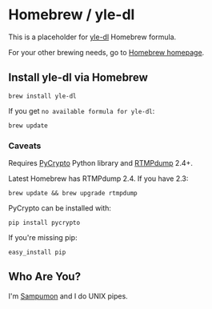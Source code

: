 Homebrew / yle-dl
=================

This is a placeholder for [yle-dl] Homebrew formula.

For your other brewing needs, go to [Homebrew homepage][home].

Install yle-dl via Homebrew
---------------------------

	brew install yle-dl

If you get `no available formula for yle-dl`:

	brew update

### Caveats

Requires [PyCrypto] Python library and [RTMPdump] 2.4+.

Latest Homebrew has RTMPdump 2.4. If you have 2.3:

	brew update && brew upgrade rtmpdump

PyCrypto can be installed with:

	pip install pycrypto

If you're missing pip:

	easy_install pip

Who Are You?
------------
I'm [Sampumon] and I do UNIX pipes.


[home]:http://brew.sh
[sampumon]:http://github.com/sampumon
[yle-dl]:http://aajanki.github.com/yle-dl
[RTMPdump]:http://rtmpdump.mplayerhq.hu
[PyCrypto]:https://www.dlitz.net/software/pycrypto/
